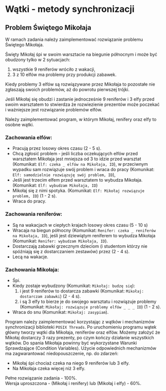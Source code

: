 # Wątki - metody synchronizacji

## Problem Świętego Mikołaja

W ramach zadania należy zaimplementować rozwiązanie problemu Świętego Mikołaja.

Święty Mikołaj śpi w swoim warsztacie na biegunie północnym i może być obudzony tylko w 2 sytuacjach:
1. wszystkie 9 reniferów wróciło z wakacji,
2. 3 z 10 elfów ma problemy przy produkcji zabawek.

Kiedy problemy 3 elfów są rozwiązywane przez Mikołaja to pozostałe nie zgłaszają swoich problemów, aż do powrotu pierwszej trójki.

Jeśli Mikołaj się obudzi i zastanie jednocześnie 9 reniferów i 3 elfy przed swoim warsztatem to stwierdza że rozwiezienie prezentów może poczekać i ważniejsze jest rozwiązanie problemów elfów. 

Należy zaimplementować program, w którym Mikołaj, renifery oraz elfy to osobne wątki.

### Zachowania elfów:

- Pracują przez losowy okres czasu (2 - 5 s).
- Chcą zgłosić problem - jeśli liczba oczekujących elfów przed warsztatem Mikołaja jest mniejsza od 3 to idzie przed warsztat (Komunikat: `Elf: czeka _ elfów na Mikołaja, ID`), w przeciwnym wypadku sam rozwiązuje swój problem i wraca do pracy (Komunikat: `Elf: samodzielnie rozwiązuję swój problem, ID`),
- Jeśli jest trzecim elfem przed warsztatem to wybudza Mikołaja. (Komunikat: `Elf: wybudzam Mikołaja, ID`)
- Mikołaj się z nimi spotyka. (Komunikat: `Elf: Mikołaj rozwiązuje problem, ID`) (1 - 2 s).
- Wraca do pracy.

### Zachowania reniferów:

- Są na wakacjach w ciepłych krajach losowy okres czasu (5 - 10 s)
- Wracaja na biegun północny (Komunikat: `Renifer: czeka _ reniferów na Mikołaja, ID`), jeśli jest dziewiątym reniferem to wybudza Mikołaja (Komunikat: `Renifer: wybudzam Mikołaja, ID`).
- Dostarczają zabawki grzecznym dzieciom (i studentom którzy nie spóźniają się z dostarczaniem zestawów) przez (2 - 4 s).
- Lecą na wakacje.

### Zachowania Mikołaja:

- Śpi.
- Kiedy zostaje wybudzony (Komunikat: `Mikołaj: budzę się`):
    1. i jest 9 reniferów to dostarcza zabawki (Komunikat: `Mikołaj: dostarczam zabawki`) (2 - 4 s).
    2. i są 3 elfy to bierze je do swojego warsztatu i rozwiązuje problemy (Komunikat: `Mikołaj: rozwiązuje problemy elfów _ _ _ ID`) (1 - 2 s).
- Wraca do snu (Komunikat: `Mikołaj: zasypiam`).

Program należy zaimplementować korzystając z wątków i mechanizmów synchronizacji biblioteki `POSIX Threads`. Po uruchomieniu programu wątek główny tworzy wątki dla Mikołaja, reniferów oraz elfów. Możemy założyć że Mikołaj dostarczy 3 razy prezenty, po czym kończy działanie wszystkich wątków. Do spania Mikołaja powinny być wykorzystane Warunki Sprawdzające (Condition Variables). Użycie odpowiednich mechanizmów ma zagwarantować niedopouszczenie, np. do zdarzeń:

- Mikołaj śpi chociaż czeka na niego 9 reniferów lub 3 elfy.
- Na Mikołaja czeka więcej niż 3 elfy.

Pełne rozwiązanie zadania - 100%.  
Wersja uproszczona - (Mikołaj i renifery) lub (Mikołaj i elfy) - 60%.

